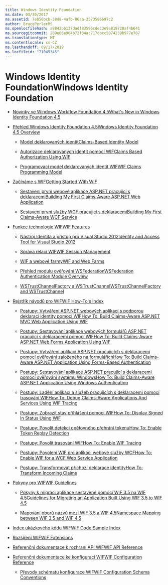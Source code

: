 ```yaml
---
title: Windows Identity Foundation
ms.date: 03/30/2017
ms.assetid: 7eb50bcb-38d8-4afb-86aa-2573586697c2
author: BrucePerlerMS
ms.openlocfilehash: a8842bb137dadf83596cdec3e9a819720af4b641
ms.sourcegitcommit: 289e06e904b72f34ac717dbcc5074239b977e707
ms.translationtype: MT
ms.contentlocale: cs-CZ
ms.lasthandoff: 09/17/2019
ms.locfileid: "71045345"
---
```

# <a name="windows-identity-foundation"></a><span data-ttu-id="72cf9-102">Windows Identity Foundation</span><span class="sxs-lookup"><span data-stu-id="72cf9-102">Windows Identity Foundation</span></span>

- [<span data-ttu-id="72cf9-103">Novinky ve Windows Workflow Foundation 4.5</span><span class="sxs-lookup"><span data-stu-id="72cf9-103">What's New in Windows Identity Foundation 4.5</span></span>](whats-new-in-wif.md)

- [<span data-ttu-id="72cf9-104">Přehled Windows Identity Foundation 4.5</span><span class="sxs-lookup"><span data-stu-id="72cf9-104">Windows Identity Foundation 4.5 Overview</span></span>](wif-overview.md)

  - [<span data-ttu-id="72cf9-105">Model deklarovaných identit</span><span class="sxs-lookup"><span data-stu-id="72cf9-105">Claims-Based Identity Model</span></span>](claims-based-identity-model.md)

  - [<span data-ttu-id="72cf9-106">Autorizace deklarovaných identit pomocí WIF</span><span class="sxs-lookup"><span data-stu-id="72cf9-106">Claims Based Authorization Using WIF</span></span>](claims-based-authorization-using-wif.md)

  - [<span data-ttu-id="72cf9-107">Programovací model deklarovaných identit WIF</span><span class="sxs-lookup"><span data-stu-id="72cf9-107">WIF Claims Programming Model</span></span>](wif-claims-programming-model.md)

- [<span data-ttu-id="72cf9-108">Začínáme s WIF</span><span class="sxs-lookup"><span data-stu-id="72cf9-108">Getting Started With WIF</span></span>](getting-started-with-wif.md)

  - [<span data-ttu-id="72cf9-109">Sestavení první webové aplikace ASP.NET pracující s deklaracemi</span><span class="sxs-lookup"><span data-stu-id="72cf9-109">Building My First Claims-Aware ASP.NET Web Application</span></span>](building-my-first-claims-aware-aspnet-web-app.md)

  - [<span data-ttu-id="72cf9-110">Sestavení první služby WCF pracující s deklaracemi</span><span class="sxs-lookup"><span data-stu-id="72cf9-110">Building My First Claims-Aware WCF Service</span></span>](building-my-first-claims-aware-wcf-service.md)

- [<span data-ttu-id="72cf9-111">Funkce technologie WIF</span><span class="sxs-lookup"><span data-stu-id="72cf9-111">WIF Features</span></span>](wif-features.md)

  - [<span data-ttu-id="72cf9-112">Nástroj Identita a přístup pro Visual Studio 2012</span><span class="sxs-lookup"><span data-stu-id="72cf9-112">Identity and Access Tool for Visual Studio 2012</span></span>](identity-and-access-tool-for-vs.md)

  - [<span data-ttu-id="72cf9-113">Správa relací WIF</span><span class="sxs-lookup"><span data-stu-id="72cf9-113">WIF Session Management</span></span>](wif-session-management.md)

  - [<span data-ttu-id="72cf9-114">WIF a webové farmy</span><span class="sxs-lookup"><span data-stu-id="72cf9-114">WIF and Web Farms</span></span>](wif-and-web-farms.md)

  - [<span data-ttu-id="72cf9-115">Přehled modulu ověřování WSFederation</span><span class="sxs-lookup"><span data-stu-id="72cf9-115">WSFederation Authentication Module Overview</span></span>](wsfederation-authentication-module-overview.md)

  - [<span data-ttu-id="72cf9-116">WSTrustChannelFactory a WSTrustChannel</span><span class="sxs-lookup"><span data-stu-id="72cf9-116">WSTrustChannelFactory and WSTrustChannel</span></span>](wstrustchannelfactory-and-wstrustchannel.md)

- [<span data-ttu-id="72cf9-117">Rejstřík návodů pro WIF</span><span class="sxs-lookup"><span data-stu-id="72cf9-117">WIF How-To's Index</span></span>](wif-how-tos-index.md)

  - [<span data-ttu-id="72cf9-118">Postupy: Vytváření ASP.NET webových aplikací s podporou deklarací identity pomocí WIF</span><span class="sxs-lookup"><span data-stu-id="72cf9-118">How To: Build Claims-Aware ASP.NET MVC Web Application Using WIF</span></span>](how-to-build-claims-aware-aspnet-mvc-web-app-using-wif.md)

  - [<span data-ttu-id="72cf9-119">Postupy: Sestavování aplikace webových formulářů ASP.NET pracující s deklaracemi pomocí WIF</span><span class="sxs-lookup"><span data-stu-id="72cf9-119">How To: Build Claims-Aware ASP.NET Web Forms Application Using WIF</span></span>](how-to-build-claims-aware-aspnet-web-forms-app-using-wif.md)

  - [<span data-ttu-id="72cf9-120">Postupy: Vytváření aplikací ASP.NET pracujících s deklaracemi pomocí ověřování založeného na formulářích</span><span class="sxs-lookup"><span data-stu-id="72cf9-120">How To: Build Claims-Aware ASP.NET Application Using Forms-Based Authentication</span></span>](claims-aware-aspnet-app-forms-authentication.md)

  - [<span data-ttu-id="72cf9-121">Postupy: Sestavování aplikace ASP.NET pracující s deklaracemi pomocí ověřování systému Windows</span><span class="sxs-lookup"><span data-stu-id="72cf9-121">How To: Build Claims-Aware ASP.NET Application Using Windows Authentication</span></span>](how-to-build-claims-aware-aspnet-app-using-windows-authentication.md)

  - [<span data-ttu-id="72cf9-122">Postupy: Ladění aplikací a služeb pracujících s deklaracemi pomocí trasování WIF</span><span class="sxs-lookup"><span data-stu-id="72cf9-122">How To: Debug Claims-Aware Applications And Services Using WIF Tracing</span></span>](how-to-debug-claims-aware-applications-and-services-using-wif-tracing.md)

  - [<span data-ttu-id="72cf9-123">Postupy: Zobrazit stav přihlášení pomocí WIF</span><span class="sxs-lookup"><span data-stu-id="72cf9-123">How To: Display Signed In Status Using WIF</span></span>](how-to-display-signed-in-status-using-wif.md)

  - [<span data-ttu-id="72cf9-124">Postupy: Povolit detekci opětovného přehrání tokenu</span><span class="sxs-lookup"><span data-stu-id="72cf9-124">How To: Enable Token Replay Detection</span></span>](how-to-enable-token-replay-detection.md)

  - [<span data-ttu-id="72cf9-125">Postupy: Povolit trasování WIF</span><span class="sxs-lookup"><span data-stu-id="72cf9-125">How To: Enable WIF Tracing</span></span>](how-to-enable-wif-tracing.md)

  - [<span data-ttu-id="72cf9-126">Postupy: Povolení WIF pro aplikaci webové služby WCF</span><span class="sxs-lookup"><span data-stu-id="72cf9-126">How To: Enable WIF for a WCF Web Service Application</span></span>](how-to-enable-wif-for-a-wcf-web-service-application.md)

  - [<span data-ttu-id="72cf9-127">Postupy: Transformovat příchozí deklarace identity</span><span class="sxs-lookup"><span data-stu-id="72cf9-127">How To: Transform Incoming Claims</span></span>](how-to-transform-incoming-claims.md)

- [<span data-ttu-id="72cf9-128">Pokyny pro WIF</span><span class="sxs-lookup"><span data-stu-id="72cf9-128">WIF Guidelines</span></span>](wif-guidelines.md)

  - [<span data-ttu-id="72cf9-129">Pokyny k migraci aplikace sestavené pomocí WIF 3.5 na WIF 4.5</span><span class="sxs-lookup"><span data-stu-id="72cf9-129">Guidelines for Migrating an Application Built Using WIF 3.5 to WIF 4.5</span></span>](guidelines-for-migrating-an-application-built-using-wif-3-5-to-wif-4-5.md)

  - [<span data-ttu-id="72cf9-130">Mapování oborů názvů mezi WIF 3.5 a WIF 4.5</span><span class="sxs-lookup"><span data-stu-id="72cf9-130">Namespace Mapping between WIF 3.5 and WIF 4.5</span></span>](namespace-mapping-between-wif-3-5-and-wif-4-5.md)

- [<span data-ttu-id="72cf9-131">Index ukázkového kódu WIF</span><span class="sxs-lookup"><span data-stu-id="72cf9-131">WIF Code Sample Index</span></span>](wif-code-sample-index.md)

- [<span data-ttu-id="72cf9-132">Rozšíření WIF</span><span class="sxs-lookup"><span data-stu-id="72cf9-132">WIF Extensions</span></span>](wif-extensions.md)

- [<span data-ttu-id="72cf9-133">Referenční dokumentace k rozhraní API WIF</span><span class="sxs-lookup"><span data-stu-id="72cf9-133">WIF API Reference</span></span>](wif-api-reference.md)

- [<span data-ttu-id="72cf9-134">Referenční dokumentace ke konfiguraci WIF</span><span class="sxs-lookup"><span data-stu-id="72cf9-134">WIF Configuration Reference</span></span>](wif-configuration-reference.md)

  - [<span data-ttu-id="72cf9-135">Převody schématu konfigurace WIF</span><span class="sxs-lookup"><span data-stu-id="72cf9-135">WIF Configuration Schema Conventions</span></span>](wif-configuration-schema-conventions.md)
